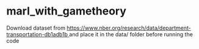 # marl_with_gametheory

Download dataset from [https://www.nber.org/research/data/department-transportation-db1adb1b ](https://data.nber.org/dot-db1a/mktdata79q1to16q3.zip) and place it in the data/ folder before running the code
